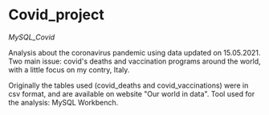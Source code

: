 # Covid_project

_MySQL_Covid_

Analysis about the coronavirus pandemic using data updated on 15.05.2021. Two main issue: covid's deaths and vaccination programs around the world, with a little focus on my contry, Italy.

Originally the tables used (covid_deaths and covid_vaccinations) were in csv format, and are available on website "Our world in data". 
Tool used for the analysis: MySQL Workbench.

